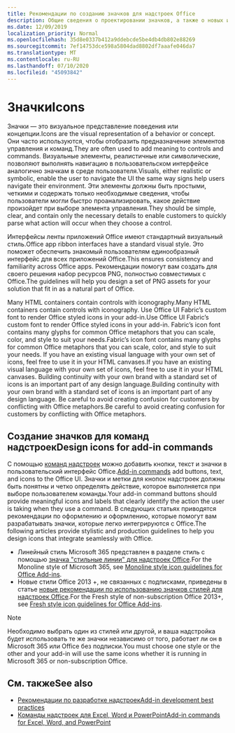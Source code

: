 ```yaml
---
title: Рекомендации по созданию значков для надстроек Office
description: Общие сведения о проектировании значков, а также о новых и однострочных стилях оформления для команд надстроек.
ms.date: 12/09/2019
localization_priority: Normal
ms.openlocfilehash: 35d8e0337b412a9ddebcde5be4db4db802e88269
ms.sourcegitcommit: 7ef14753dce598a5804dad8802df7aaafe046da7
ms.translationtype: MT
ms.contentlocale: ru-RU
ms.lasthandoff: 07/10/2020
ms.locfileid: "45093842"
---
```

# <a name="icons"></a><span data-ttu-id="3386e-103">Значки</span><span class="sxs-lookup"><span data-stu-id="3386e-103">Icons</span></span>

<span data-ttu-id="3386e-104">Значки — это визуальное представление поведения или концепции.</span><span class="sxs-lookup"><span data-stu-id="3386e-104">Icons are the visual representation of a behavior or concept.</span></span> <span data-ttu-id="3386e-105">Они часто используются, чтобы отобразить предназначение элементов управления и команд.</span><span class="sxs-lookup"><span data-stu-id="3386e-105">They are often used to add meaning to controls and commands.</span></span> <span data-ttu-id="3386e-106">Визуальные элементы, реалистичные или символические, позволяют выполнять навигацию в пользовательском интерфейсе аналогично значкам в среде пользователя.</span><span class="sxs-lookup"><span data-stu-id="3386e-106">Visuals, either realistic or symbolic, enable the user to navigate the UI the same way signs help users navigate their environment.</span></span> <span data-ttu-id="3386e-107">Эти элементы должны быть простыми, четкими и содержать только необходимые сведения, чтобы пользователи могли быстро проанализировать, какое действие произойдет при выборе элемента управления.</span><span class="sxs-lookup"><span data-stu-id="3386e-107">They should be simple, clear, and contain only the necessary details to enable customers to quickly parse what action will occur when they choose a control.</span></span>

<span data-ttu-id="3386e-108">Интерфейсы ленты приложений Office имеют стандартный визуальный стиль.</span><span class="sxs-lookup"><span data-stu-id="3386e-108">Office app ribbon interfaces have a standard visual style.</span></span> <span data-ttu-id="3386e-109">Это поможет обеспечить знакомый пользователям единообразный интерфейс для всех приложений Office.</span><span class="sxs-lookup"><span data-stu-id="3386e-109">This ensures consistency and familiarity across Office apps.</span></span> <span data-ttu-id="3386e-110">Рекомендации помогут вам создать для своего решения набор ресурсов PNG, полностью совместимых с Office.</span><span class="sxs-lookup"><span data-stu-id="3386e-110">The guidelines will help you design a set of PNG assets for your solution that fit in as a natural part of Office.</span></span>

<span data-ttu-id="3386e-111">Many HTML containers contain controls with iconography.</span><span class="sxs-lookup"><span data-stu-id="3386e-111">Many HTML containers contain controls with iconography.</span></span> <span data-ttu-id="3386e-112">Use Office UI Fabric’s custom font to render Office styled icons in your add-in.</span><span class="sxs-lookup"><span data-stu-id="3386e-112">Use Office UI Fabric’s custom font to render Office styled icons in your add-in.</span></span> <span data-ttu-id="3386e-113">Fabric’s icon font contains many glyphs for common Office metaphors that you can scale, color, and style to suit your needs.</span><span class="sxs-lookup"><span data-stu-id="3386e-113">Fabric’s icon font contains many glyphs for common Office metaphors that you can scale, color, and style to suit your needs.</span></span> <span data-ttu-id="3386e-114">If you have an existing visual language with your own set of icons, feel free to use it in your HTML canvases.</span><span class="sxs-lookup"><span data-stu-id="3386e-114">If you have an existing visual language with your own set of icons, feel free to use it in your HTML canvases.</span></span> <span data-ttu-id="3386e-115">Building continuity with your own brand with a standard set of icons is an important part of any design language.</span><span class="sxs-lookup"><span data-stu-id="3386e-115">Building continuity with your own brand with a standard set of icons is an important part of any design language.</span></span> <span data-ttu-id="3386e-116">Be careful to avoid creating confusion for customers by conflicting with Office metaphors.</span><span class="sxs-lookup"><span data-stu-id="3386e-116">Be careful to avoid creating confusion for customers by conflicting with Office metaphors.</span></span>

## <a name="design-icons-for-add-in-commands"></a><span data-ttu-id="3386e-117">Создание значков для команд надстроек</span><span class="sxs-lookup"><span data-stu-id="3386e-117">Design icons for add-in commands</span></span>

<span data-ttu-id="3386e-118">С помощью [команд надстроек](add-in-commands.md) можно добавить кнопки, текст и значки в пользовательский интерфейс Office.</span><span class="sxs-lookup"><span data-stu-id="3386e-118">[Add-in commands](add-in-commands.md) add buttons, text, and icons to the Office UI.</span></span> <span data-ttu-id="3386e-119">Значки и метки для кнопок надстроек должны быть понятны и четко определять действие, которое выполняется при выборе пользователем команды.</span><span class="sxs-lookup"><span data-stu-id="3386e-119">Your add-in command buttons should provide meaningful icons and labels that clearly identify the action the user is taking when they use a command.</span></span> <span data-ttu-id="3386e-120">В следующих статьях приводятся рекомендации по оформлению и оформлению, которые помогут вам разрабатывать значки, которые легко интегрируются с Office.</span><span class="sxs-lookup"><span data-stu-id="3386e-120">The following articles provide stylistic and production guidelines to help you design icons that integrate seamlessly with Office.</span></span>

- <span data-ttu-id="3386e-121">Линейный стиль Microsoft 365 представлен в разделе стиль с помощью [значка "стильные линии" для надстроек Office](add-in-icons-monoline.md).</span><span class="sxs-lookup"><span data-stu-id="3386e-121">For the Monoline style of Microsoft 365, see [Monoline style icon guidelines for Office Add-ins](add-in-icons-monoline.md).</span></span>
- <span data-ttu-id="3386e-122">Новые стили Office 2013 +, не связанных с подписками, приведены в статье [новые рекомендации по использованию значков стилей для надстроек Office](add-in-icons-fresh.md).</span><span class="sxs-lookup"><span data-stu-id="3386e-122">For the Fresh style of non-subscription Office 2013+, see [Fresh style icon guidelines for Office Add-ins](add-in-icons-fresh.md).</span></span>

> [!NOTE]
> <span data-ttu-id="3386e-123">Необходимо выбрать один из стилей или другой, и ваша надстройка будет использовать те же значки независимо от того, работает ли он в Microsoft 365 или Office без подписки.</span><span class="sxs-lookup"><span data-stu-id="3386e-123">You must choose one style or the other and your add-in will use the same icons whether it is running in Microsoft 365 or non-subscription Office.</span></span>

## <a name="see-also"></a><span data-ttu-id="3386e-124">См. также</span><span class="sxs-lookup"><span data-stu-id="3386e-124">See also</span></span>

- [<span data-ttu-id="3386e-125">Рекомендации по разработке надстроек</span><span class="sxs-lookup"><span data-stu-id="3386e-125">Add-in development best practices</span></span>](../concepts/add-in-development-best-practices.md)
- [<span data-ttu-id="3386e-126">Команды надстроек для Excel, Word и PowerPoint</span><span class="sxs-lookup"><span data-stu-id="3386e-126">Add-in commands for Excel, Word, and PowerPoint</span></span>](../design/add-in-commands.md)
